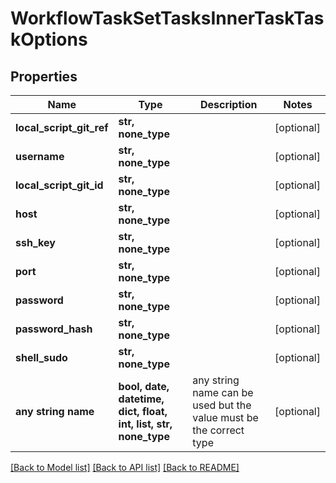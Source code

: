 # WorkflowTaskSetTasksInnerTaskTaskOptions


## Properties
Name | Type | Description | Notes
------------ | ------------- | ------------- | -------------
**local_script_git_ref** | **str, none_type** |  | [optional] 
**username** | **str, none_type** |  | [optional] 
**local_script_git_id** | **str, none_type** |  | [optional] 
**host** | **str, none_type** |  | [optional] 
**ssh_key** | **str, none_type** |  | [optional] 
**port** | **str, none_type** |  | [optional] 
**password** | **str, none_type** |  | [optional] 
**password_hash** | **str, none_type** |  | [optional] 
**shell_sudo** | **str, none_type** |  | [optional] 
**any string name** | **bool, date, datetime, dict, float, int, list, str, none_type** | any string name can be used but the value must be the correct type | [optional]

[[Back to Model list]](../README.md#documentation-for-models) [[Back to API list]](../README.md#documentation-for-api-endpoints) [[Back to README]](../README.md)


